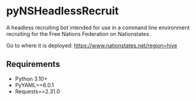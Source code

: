 # pyNSHeadlessRecruit

A headless recruiting bot intended for use in a command line environment recruiting for the Free Nations Federation on Nationstates.

Go to where it is deployed: <https://www.nationstates.net/region=hive>

## Requirements

- Python 3.10+
- PyYAML==6.0.1
- Requests==2.31.0

